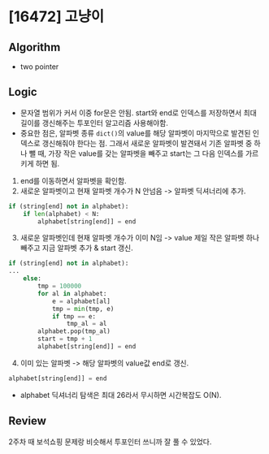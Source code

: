 # [16472] 고냥이
## Algorithm
- two pointer
## Logic
- 문자열 범위가 커서 이중 for문은 안됨. start와 end로 인덱스를 저장하면서 최대 길이를 갱신해주는 투포인터 알고리즘 사용해야함.
- 중요한 점은, 알파벳 종류 ```dict()```의 value를 해당 알파벳이 마지막으로 발견된 인덱스로 갱신해줘야 한다는 점. 그래서 새로운 알파벳이 발견돼서 기존 알파벳 중 하나 뺄 때, 가장 작은 value를 갖는 알파벳을 빼주고 start는 그 다음 인덱스를 가르키게 하면 됨.
1. end를 이동하면서 알파벳을 확인함.
2. 새로운 알파벳이고 현재 알파벳 개수가 N 안넘음 -> 알파벳 딕셔너리에 추가.
```python
if (string[end] not in alphabet):
    if len(alphabet) < N:
        alphabet[string[end]] = end
```
3. 새로운 알파벳인데 현재 알파벳 개수가 이미 N임 -> value 제일 작은 알파벳 하나 빼주고 지금 알파벳 추가 & start 갱신.
```python
if (string[end] not in alphabet):
...
    else:
        tmp = 100000
        for al in alphabet:
            e = alphabet[al]
            tmp = min(tmp, e)
            if tmp == e:
                tmp_al = al
        alphabet.pop(tmp_al)
        start = tmp + 1
        alphabet[string[end]] = end
```
4. 이미 있는 알파벳 -> 해당 알파벳의 value값 end로 갱신.
```python
alphabet[string[end]] = end
```
- alphabet 딕셔너리 탐색은 최대 26라서 무시하면 시간복잡도 O(N).

## Review
2주차 때 보석쇼핑 문제랑 비슷해서 투포인터 쓰니까 잘 풀 수 있었다.
